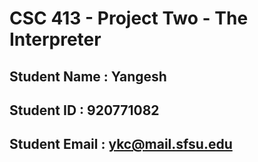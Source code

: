 # CSC 413 - Project Two - The Interpreter

## Student Name  : Yangesh  

## Student ID    : 920771082

## Student Email : ykc@mail.sfsu.edu
